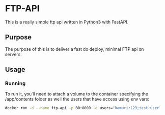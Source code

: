 # FTP-API
This is a really simple ftp api written in Python3 with FastAPI.

## Purpose
The purpose of this is to deliver a fast do deploy, minimal FTP api on servers.

## Usage
### Running
To run it, you'll need to attach a volume to the container specifying the /app/contents folder as well the users that have access using env vars:
```sh
docker run -d --name ftp-api -p 80:8000 -e users="kamuri:123;test:user" -v $(pwd)/contents:/app/contents kamuri/ftp-api:alpine
```
